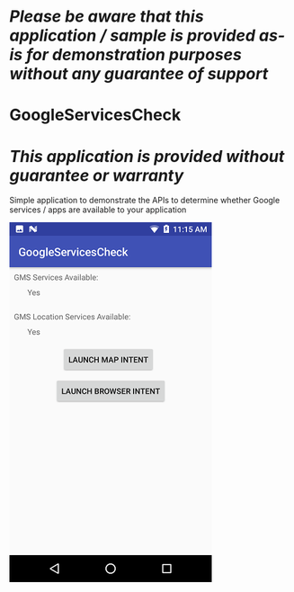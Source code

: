 *Please be aware that this application / sample is provided as-is for demonstration purposes without any guarantee of support*
=========================================================

# GoogleServicesCheck

*This application is provided without guarantee or warranty*
=========================================================

Simple application to demonstrate the APIs to determine whether Google services / apps are available to your application

![Screenshot](https://raw.githubusercontent.com/darryncampbell/GoogleServicesCheck/master/screenshots/003.png?raw=true)
